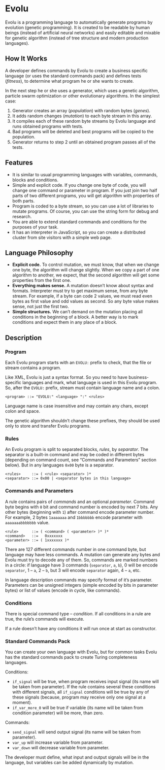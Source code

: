 # Evolu

Evolu is a programming language to automatically generate programs by evolution
(genetic programming). It is created to be readable by human beings (instead of
artificial neural networks) and easily editable and mixable for genetic
algorithm (instead of tree structure and modern production languages).

## How It Works

A developer defines commands by Evolu to create a business specific language
(or uses the standard commands pack) and defines tests (*fitness*),
to determine what program he or she wants to create.

In the next step he or she uses a generator, which uses a genetic algorithm,
particle swarm optimization or other evolutionary algorithms.
In the simplest case:
1. Generator creates an array (*population*) with random bytes (*genes*).
2. It adds random changes (*mutation*) to each byte stream in this array.
3. It compiles each of these random byte streams by Evolu language and runs
   obtained programs with tests.
4. Bad programs will be deleted and best programs will be copied to the
   population.
5. Generator returns to step 2 until an obtained program passes all of the
   tests.

## Features

* It is similar to usual programming languages with variables, commands, blocks
  and conditions.
* Simple and explicit code. If you change one byte of code, you will change one
  command or parameter in program. If you just join two half parts of two
  different programs, you will get algorithm with properties of both parts.
* Program is coded to a byte stream, so you can use a lot of libraries to mutate
  programs. Of course, you can use the string form for debug and research.
* You are able to extend standard commands and conditions for the purposes of
  your task.
* It has an interpreter in JavaScript, so you can create a distributed cluster
  from site visitors with a simple web page.

## Language Philosophy

* **Explicit code.** To control mutation, we must know, that when we change one
  byte, the algorithm will change slightly. When we copy a part of one algorithm
  to another, we expect, that the second algorithm will get some properties from
  the first one.
* **Everything makes sense.** A mutation doesn’t know about syntax and formats.
  Interpreter must try to get maximum sense, from any byte stream. For example,
  if a byte can code 2 values, we must read even bytes as first value and odd
  values as second. So any byte value makes sense, not just the first two.
* **Simple structures.** We can’t demand on the mutation placing all conditions
  in the beginning of a block. A better way is to mark conditions and expect
  them in any place of a block.

## Description

### Program

Each Evolu program starts with an `EVOLU:` prefix to check, that the file or
stream contains a program.

Like XML, Evolu is just a syntax format. So you need to have business-specific
languages and mark, what language is used in this Evolu program. So, after
the `EVOLU:` prefix, stream must contain language name and a colon.

    <program> ::= "EVOLU:" <language> ":" <rules>

Language name is case insensitive and may contain any chars, except colon and
space.

The genetic algorithm shouldn’t change these prefixes, they should be used only
to store and transfer Evolu programs.

### Rules

An Evolu program is split to separated blocks, *rules*, by *separator*.
The separator is a built-in command and may be coded in different bytes
(depending on command count, see “Commands and Parameters” section below).
But in any languages `0x00` byte is a separator.

    <rules>     ::= ( <rule> <separator> )*
    <separator> ::= 0x00 | <separator bytes in this language>

### Commands and Parameters

A rule contains pairs of *commands* and an optional *parameter*. Command byte
begins with `0` bit and command number is encoded by next 7 bits. Any other
bytes (beginning with `1`) after command encode parameter number. For example,
2 bytes `1aaaaaaa` and `1bbbbbbb` encode parameter with `aaaaaaabbbbbbb` value.

    <rule>      ::= ( <command> ( <parameter> )* )*
    <command>   ::=   0xxxxxxx
    <parameter> ::= ( 1xxxxxxx )*

There are 127 different commands number in one command byte, but language may
have less commands. A mutation can generate any bytes and Evolu must try to
decode any of them. So, commands are marked numbers in a circle: if language
have 3 commands (`separator`, `a`, `b`), 0 will be encode `separator`, 1 – `a`,
2 – `b`, but 3 will encode `separator` again, 4 – `a`, etc.

In language description commands may specify format of it’s parameter.
Parameters can be unsigned integers (simple encoded by bits in parameter bytes)
or list of values (encode in cycle, like commands).

### Conditions

There is special command type – *condition*. If all conditions in a rule are
true, the rule’s commands will execute.

If a rule doesn’t have any conditions it will run once at start as constructor.

### Standard Commands Pack

You can create your own language with Evolu, but for common tasks Evolu has
the standard commands pack to create Turing completeness languages.

Conditions:

* `if_signal` will be true, when program receives input signal (its name will
  be taken from parameter). If the rule contains several these conditions with
  different signals, all `if_signal` conditions will be true by any of these
  signals (because, program may receive only one signal at a moment).
* `if_var_more_0` will be true if variable (its name will be taken from
  condition parameter) will be more, than zero.

Commands:

* `send_signal` will send output signal (its name will be taken from parameter).
* `var_up` will increase variable from parameter.
* `var_down` will decrease variable from parameter.

The developer must define, what input and output signals will be in the
language, but variables can be added dynamically by mutation.
